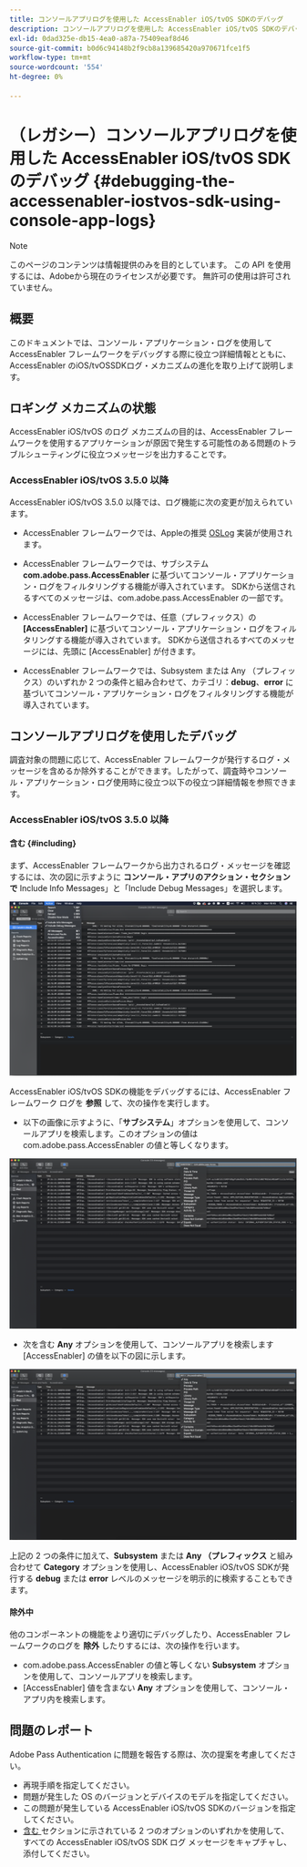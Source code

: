 ```yaml
---
title: コンソールアプリログを使用した AccessEnabler iOS/tvOS SDKのデバッグ
description: コンソールアプリログを使用した AccessEnabler iOS/tvOS SDKのデバッグ
exl-id: 0dad325e-db15-4ea0-a87a-75409eaf8d46
source-git-commit: b0d6c94148b2f9cb8a139685420a970671fce1f5
workflow-type: tm+mt
source-wordcount: '554'
ht-degree: 0%

---
```


# （レガシー）コンソールアプリログを使用した AccessEnabler iOS/tvOS SDKのデバッグ {#debugging-the-accessenabler-iostvos-sdk-using-console-app-logs}

>[!NOTE]
>
>このページのコンテンツは情報提供のみを目的としています。 この API を使用するには、Adobeから現在のライセンスが必要です。 無許可の使用は許可されていません。


## 概要

このドキュメントでは、コンソール・アプリケーション・ログを使用して AccessEnabler フレームワークをデバッグする際に役立つ詳細情報とともに、AccessEnabler のiOS/tvOSSDKログ・メカニズムの進化を取り上げて説明します。

## ロギング メカニズムの状態

AccessEnabler iOS/tvOS のログ メカニズムの目的は、AccessEnabler フレームワークを使用するアプリケーションが原因で発生する可能性のある問題のトラブルシューティングに役立つメッセージを出力することです。

### AccessEnabler iOS/tvOS 3.5.0 以降

AccessEnabler iOS/tvOS 3.5.0 以降では、ログ機能に次の変更が加えられています。

* AccessEnabler フレームワークでは、Appleの推奨 [OSLog](https://developer.apple.com/documentation/os/oslog) 実装が使用されます。

* AccessEnabler フレームワークでは、サブシステム **com.adobe.pass.AccessEnabler** に基づいてコンソール・アプリケーション・ログをフィルタリングする機能が導入されています。 SDKから送信されるすべてのメッセージは、com.adobe.pass.AccessEnabler の一部です。

* AccessEnabler フレームワークでは、任意（プレフィックス）の **[AccessEnabler]** に基づいてコンソール・アプリケーション・ログをフィルタリングする機能が導入されています。 SDKから送信されるすべてのメッセージには、先頭に [AccessEnabler] が付きます。

* AccessEnabler フレームワークでは、Subsystem または Any （プレフィックス）のいずれか 2 つの条件と組み合わせて、カテゴリ：**debug**、**error** に基づいてコンソール・アプリケーション・ログをフィルタリングする機能が導入されています。

## コンソールアプリログを使用したデバッグ

調査対象の問題に応じて、AccessEnabler フレームワークが発行するログ・メッセージを含めるか除外することができます。したがって、調査時やコンソール・アプリケーション・ログ使用時に役立つ以下の役立つ詳細情報を参照できます。


### AccessEnabler iOS/tvOS 3.5.0 以降

#### 含む {#including}

まず、AccessEnabler フレームワークから出力されるログ・メッセージを確認するには、次の図に示すように **コンソール・アプリのアクション・セクションで** Include Info Messages」と「Include Debug Messages」を選択します。

![](../../../assets/include-info-debug-msg.png)


AccessEnabler iOS/tvOS SDKの機能をデバッグするには、AccessEnabler フレームワーク ログを **参照** して、次の操作を実行します。

* 以下の画像に示すように、「**サブシステム**」オプションを使用して、コンソールアプリを検索します。このオプションの値は com.adobe.pass.AccessEnabler の値と等しくなります。

![](../../../assets/subsys-console-app.png)

* 次を含む **Any** オプションを使用して、コンソールアプリを検索します
  [AccessEnabler] の値を以下の図に示します。

![](../../../assets/any-optn-console-app.png)

上記の 2 つの条件に加えて、**Subsystem** または **Any （プレフィックス** と組み合わせて **Category** オプションを使用し、AccessEnabler iOS/tvOS SDKが発行する **debug** または **error** レベルのメッセージを明示的に検索することもできます。

#### 除外中

他のコンポーネントの機能をより適切にデバッグしたり、AccessEnabler フレームワークのログを **除外** したりするには、次の操作を行います。

* com.adobe.pass.AccessEnabler の値と等しくない **Subsystem** オプションを使用して、コンソールアプリを検索します。
* [AccessEnabler] 値を含まない **Any** オプションを使用して、コンソール・アプリ内を検索します。

## 問題のレポート

Adobe Pass Authentication に問題を報告する際は、次の提案を考慮してください。

* 再現手順を指定してください。
* 問題が発生した OS のバージョンとデバイスのモデルを指定してください。
* この問題が発生している AccessEnabler iOS/tvOS SDKのバージョンを指定してください。
* [ 含む ](#including) セクションに示されている 2 つのオプションのいずれかを使用して、すべての AccessEnabler iOS/tvOS SDK ログ メッセージをキャプチャし、添付してください。
